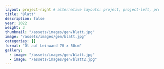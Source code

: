 ```yaml
---
layout: project-right # alternative layouts: project, project-left, project-right, project-top
title: "Blatt"
description: false
year: 2022
weight: 3
thumbnail: "/assets/images/gen/blatt.jpg"
image: "/assets/images/gen/blatt.jpg"
categories: []
format: "Öl auf Leinwand 70 x 50cm"
gallery:
  - image: "/assets/images/gen/blatt.jpg"
  - image: "/assets/images/gen/blatt2.jpg"
---
```

